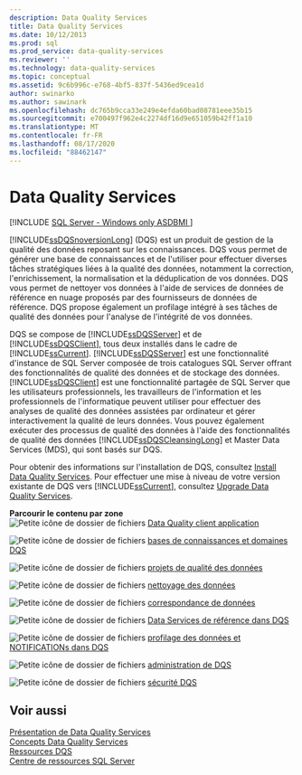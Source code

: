 ```yaml
---
description: Data Quality Services
title: Data Quality Services
ms.date: 10/12/2013
ms.prod: sql
ms.prod_service: data-quality-services
ms.reviewer: ''
ms.technology: data-quality-services
ms.topic: conceptual
ms.assetid: 9c6b996c-e768-4bf5-837f-5436ed9cea1d
author: swinarko
ms.author: sawinark
ms.openlocfilehash: dc765b9cca33e249e4efda60bad08781eee35b15
ms.sourcegitcommit: e700497f962e4c2274df16d9e651059b42ff1a10
ms.translationtype: MT
ms.contentlocale: fr-FR
ms.lasthandoff: 08/17/2020
ms.locfileid: "88462147"
---
```

# <a name="data-quality-services"></a>Data Quality Services

[!INCLUDE [SQL Server - Windows only ASDBMI  ](../includes/applies-to-version/sqlserver.md)]

[!INCLUDE[ssDQSnoversionLong](../includes/ssdqsnoversionlong-md.md)] (DQS) est un produit de gestion de la qualité des données reposant sur les connaissances. DQS vous permet de générer une base de connaissances et de l'utiliser pour effectuer diverses tâches stratégiques liées à la qualité des données, notamment la correction, l'enrichissement, la normalisation et la déduplication de vos données. DQS vous permet de nettoyer vos données à l'aide de services de données de référence en nuage proposés par des fournisseurs de données de référence. DQS propose également un profilage intégré à ses tâches de qualité des données pour l'analyse de l'intégrité de vos données.  
  
 DQS se compose de [!INCLUDE[ssDQSServer](../includes/ssdqsserver-md.md)] et de [!INCLUDE[ssDQSClient](../includes/ssdqsclient-md.md)], tous deux installés dans le cadre de [!INCLUDE[ssCurrent](../includes/sscurrent-md.md)]. [!INCLUDE[ssDQSServer](../includes/ssdqsserver-md.md)] est une fonctionnalité d'instance de SQL Server composée de trois catalogues SQL Server offrant des fonctionnalités de qualité des données et de stockage des données. [!INCLUDE[ssDQSClient](../includes/ssdqsclient-md.md)] est une fonctionnalité partagée de SQL Server que les utilisateurs professionnels, les travailleurs de l'information et les professionnels de l'informatique peuvent utiliser pour effectuer des analyses de qualité des données assistées par ordinateur et gérer interactivement la qualité de leurs données. Vous pouvez également exécuter des processus de qualité des données à l'aide des fonctionnalités de qualité des données [!INCLUDE[ssDQSCleansingLong](../includes/ssdqscleansinglong-md.md)] et Master Data Services (MDS), qui sont basés sur DQS.  
  
 Pour obtenir des informations sur l'installation de DQS, consultez [Install Data Quality Services](../data-quality-services/install-windows/install-data-quality-services.md). Pour effectuer une mise à niveau de votre version existante de DQS vers [!INCLUDE[ssCurrent](../includes/sscurrent-md.md)], consultez [Upgrade Data Quality Services](../database-engine/install-windows/upgrade-data-quality-services.md).  
  
 **Parcourir le contenu par zone**  
 ![Petite icône de dossier de fichiers](https://docs.microsoft.com/analysis-services/analysis-services/media/filefolder-small.png "Petite icône de dossier de fichiers") [Data Quality client application](../data-quality-services/data-quality-client-application.md)  
  
 ![Petite icône de dossier de fichiers](https://docs.microsoft.com/analysis-services/analysis-services/media/filefolder-small.png "Petite icône de dossier de fichiers") [bases de connaissances et domaines DQS](../data-quality-services/dqs-knowledge-bases-and-domains.md)  
  
 ![Petite icône de dossier de fichiers](https://docs.microsoft.com/analysis-services/analysis-services/media/filefolder-small.png "Petite icône de dossier de fichiers") [projets de qualité des données](../data-quality-services/data-quality-projects-dqs.md)  
  
 ![Petite icône de dossier de fichiers](https://docs.microsoft.com/analysis-services/analysis-services/media/filefolder-small.png "Petite icône de dossier de fichiers") [nettoyage des données](../data-quality-services/data-cleansing.md)  
  
 ![Petite icône de dossier de fichiers](https://docs.microsoft.com/analysis-services/analysis-services/media/filefolder-small.png "Petite icône de dossier de fichiers") [correspondance de données](../data-quality-services/data-matching.md)  
  
 ![Petite icône de dossier de fichiers](https://docs.microsoft.com/analysis-services/analysis-services/media/filefolder-small.png "Petite icône de dossier de fichiers") [Data Services de référence dans DQS](../data-quality-services/reference-data-services-in-dqs.md)  
  
 ![Petite icône de dossier de fichiers](https://docs.microsoft.com/analysis-services/analysis-services/media/filefolder-small.png "Petite icône de dossier de fichiers") [profilage des données et NOTIFICATIONs dans DQS](../data-quality-services/data-profiling-and-notifications-in-dqs.md)  
  
 ![Petite icône de dossier de fichiers](https://docs.microsoft.com/analysis-services/analysis-services/media/filefolder-small.png "Petite icône de dossier de fichiers") [administration de DQS](../data-quality-services/dqs-administration.md)  
  
 ![Petite icône de dossier de fichiers](https://docs.microsoft.com/analysis-services/analysis-services/media/filefolder-small.png "Petite icône de dossier de fichiers") [sécurité DQS](../data-quality-services/dqs-security.md)  
  
## <a name="see-also"></a>Voir aussi  
 [Présentation de Data Quality Services](../data-quality-services/introduction-to-data-quality-services.md)   
 [Concepts Data Quality Services](../data-quality-services/data-quality-services-concepts.md)   
 [Ressources DQS](https://technet.microsoft.com/sqlserver/hh780961)   
 [Centre de ressources SQL Server](https://go.microsoft.com/fwlink/?linkID=219676)  
  
  
